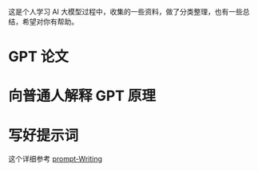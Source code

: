这是个人学习 AI 大模型过程中，收集的一些资料，做了分类整理，也有一些总结，希望对你有帮助。

# GPT 论文



# 向普通人解释 GPT 原理




# 写好提示词

这个详细参考 [prompt-Writing](prompt-Writing.md)